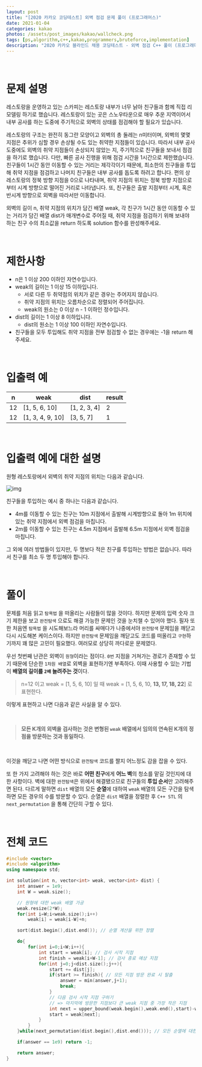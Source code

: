 ```yaml
---
layout: post
title: "[2020 카카오 코딩테스트] 외벽 점검 문제 풀이 (프로그래머스)"
date: 2021-01-04
categories: kakao
photos: /assets/post_images/kakao/wallcheck.png
tags: [ps,algorithm,c++,kakao,programmers,bruteforce,implementation]
description: "2020 카카오 블라인드 채용 코딩테스트 - 외벽 점검 C++ 풀이 (프로그래머스)"
---
```


<br>

# 문제 설명

레스토랑을 운영하고 있는 스카피는 레스토랑 내부가 너무 낡아 친구들과 함께 직접 리모델링 하기로 했습니다. 레스토랑이 있는 곳은 스노우타운으로 매우 추운 지역이어서 내부 공사를 하는 도중에 주기적으로 외벽의 상태를 점검해야 할 필요가 있습니다.

레스토랑의 구조는 완전히 동그란 모양이고 외벽의 총 둘레는 n미터이며, 외벽의 몇몇 지점은 추위가 심할 경우 손상될 수도 있는 취약한 지점들이 있습니다. 따라서 내부 공사 도중에도 외벽의 취약 지점들이 손상되지 않았는 지, 주기적으로 친구들을 보내서 점검을 하기로 했습니다. 다만, 빠른 공사 진행을 위해 점검 시간을 1시간으로 제한했습니다. 친구들이 1시간 동안 이동할 수 있는 거리는 제각각이기 때문에, 최소한의 친구들을 투입해 취약 지점을 점검하고 나머지 친구들은 내부 공사를 돕도록 하려고 합니다. 편의 상 레스토랑의 정북 방향 지점을 0으로 나타내며, 취약 지점의 위치는 정북 방향 지점으로부터 시계 방향으로 떨어진 거리로 나타냅니다. 또, 친구들은 출발 지점부터 시계, 혹은 반시계 방향으로 외벽을 따라서만 이동합니다.

외벽의 길이 n, 취약 지점의 위치가 담긴 배열 weak, 각 친구가 1시간 동안 이동할 수 있는 거리가 담긴 배열 dist가 매개변수로 주어질 때, 취약 지점을 점검하기 위해 보내야 하는 친구 수의 최소값을 return 하도록 solution 함수를 완성해주세요.

<br>

# 제한사항

- n은 1 이상 200 이하인 자연수입니다.
- weak의 길이는 1 이상 15 이하입니다.
    - 서로 다른 두 취약점의 위치가 같은 경우는 주어지지 않습니다.
    - 취약 지점의 위치는 오름차순으로 정렬되어 주어집니다.
    - weak의 원소는 0 이상 n - 1 이하인 정수입니다.
- dist의 길이는 1 이상 8 이하입니다.
    - dist의 원소는 1 이상 100 이하인 자연수입니다.
- 친구들을 모두 투입해도 취약 지점을 전부 점검할 수 없는 경우에는 -1을 return 해주세요.

<br>

# 입출력 예

|n|weak|dist|result|
|---|-----|-----|---|
|12|[1, 5, 6, 10]|[1, 2, 3, 4]|2|
|12|[1, 3, 4, 9, 10]|[3, 5, 7]|1|

<br>

# 입출력 예에 대한 설명

원형 레스토랑에서 외벽의 취약 지점의 위치는 다음과 같습니다.

![img](https://grepp-programmers.s3.amazonaws.com/files/production/61de504978/1c8394ec-05e0-4b7b-a0ff-3ff9ae0cec28.jpg)

친구들을 투입하는 예시 중 하나는 다음과 같습니다.

- 4m를 이동할 수 있는 친구는 10m 지점에서 출발해 시계방향으로 돌아 1m 위치에 있는 취약 지점에서 외벽 점검을 마칩니다.
- 2m를 이동할 수 있는 친구는 4.5m 지점에서 출발해 6.5m 지점에서 외벽 점검을 마칩니다.

그 외에 여러 방법들이 있지만, 두 명보다 적은 친구를 투입하는 방법은 없습니다. 따라서 친구를 최소 두 명 투입해야 합니다.

<br>

# 풀이

문제를 처음 읽고 `탐욕법` 을 떠올리는 사람들이 많을 것이다. 하지만 문제의 입력 숫자 크기 제한을 보고 `완전탐색` 으로도 해결 가능한 문제인 것을 눈치챌 수 있어야 했다. 필자 또한 처음엔 `탐욕법` 을 시도해보느라 머리를 싸매다가 나중에서야 `완전탐색` 문제임을 깨닫고 다시 시도해본 케이스이다. 하지만 `완전탐색` 문제임을 깨닫고도 코드를 떠올리고 `구현`하기까지 꽤 많은 고민이 필요했다. 여러모로 상당히 까다로운 문제였다.

우선 첫번째 난관은 외벽이 `원형`이라는 점이다. `0번` 지점을 거쳐가는 경로가 존재할 수 있기 때문에 단순한 `1차원 배열`로 외벽을 표현하기엔 부족하다. 이때 사용할 수 있는 기법이 **배열의 길이를 `2배` 늘려주는 것**이다.

> n=12 이고 weak = [1, 5, 6, 10] 일 때 weak = [1, 5, 6, 10, **13, 17, 18, 22**] 로 표현한다.

이렇게 표현하고 나면 다음과 같은 사실을 알 수 있다.

<br>

> **모든 K개의 외벽을 검사하는 것은 변형된 `weak` 배열에서 임의의 연속된 K개의 정점을 방문하는 것과 동일하다.**

<br>

이것을 깨닫고 나면 어떤 방식으로 `완전탐색` 코드를 짤지 어느정도 감을 잡을 수 있다.

또 한 가지 고려해야 하는 것은 바로 **어떤 친구**에게 **어느 벽**의 청소를 맡길 것인지에 대한 사항이다. 벽에 대한 `완전탐색`은 위에서 해결됐으므로 친구들의 **투입 순서**만 고려해주면 된다. 다르게 말하면 `dist` 배열의 모든 **순열**에 대하여 `weak` 배열의 모든 구간을 탐색하면 모든 경우의 수를 방문할 수 있다. 순열은 `dist` 배열을 정렬한 후 `C++ STL` 의 `next_permutation` 을 통해 간단히 구할 수 있다.

<br>

# 전체 코드

```c++
#include <vector>
#include <algorithm>
using namespace std;

int solution(int n, vector<int> weak, vector<int> dist) {
    int answer = 1e9;
	int W = weak.size();

    // 원형에 대한 weak 배열 가공
	weak.resize(2*W);
	for(int i=W;i<weak.size();i++)
		weak[i] = weak[i-W]+n;

	sort(dist.begin(),dist.end()); // 순열 계산을 위한 정렬

	do{
		for(int i=0;i<W;i++){
			int start = weak[i]; // 검사 시작 지점
			int finish = weak[i+W-1]; // 검사 종료 예상 지점
			for(int j=0;j<dist.size();j++){
				start += dist[j];
				if(start >= finish){ // 모든 지점 방문 완료 시 탈출
					answer = min(answer,j+1);
					break;
				}
                // 다음 검사 시작 지점 구하기
                // => 마지막에 방문한 지점보다 큰 weak 지점 중 가장 작은 지점
				int next = upper_bound(weak.begin(),weak.end(),start)-weak.begin();
				start = weak[next];
			}
		}
	}while(next_permutation(dist.begin(),dist.end())); // 모든 순열에 대한 탐색

	if(answer == 1e9) return -1;

    return answer;
}
```
